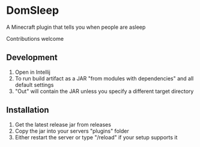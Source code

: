 # DomSleep
A Minecraft plugin that tells you when people are asleep

Contributions welcome

## Development
1. Open in Intellij
2. To run build artifact as a JAR "from modules with dependencies" and all default settings
3. "Out" will contain the JAR unless you specify a different target directory

## Installation
1. Get the latest release jar from releases
2. Copy the jar into your servers "plugins" folder
3. Either restart the server or type "/reload" if your setup supports it
